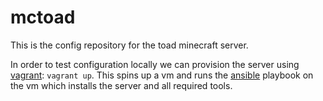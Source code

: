 # mctoad

This is the config repository for the toad minecraft server.

In order to test configuration locally we can provision the server using
[vagrant](https://www.vagrantup.com/): `vagrant up`. This spins up a vm and
runs the [ansible](https://docs.ansible.com/) playbook on the vm which installs
the server and all required tools.
